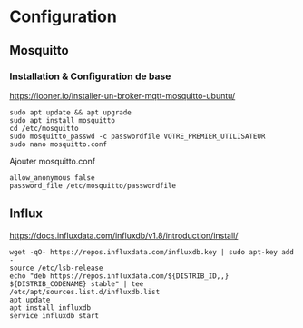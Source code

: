 # Configuration
## Mosquitto
### Installation & Configuration de base
https://iooner.io/installer-un-broker-mqtt-mosquitto-ubuntu/
```
sudo apt update && apt upgrade
sudo apt install mosquitto
cd /etc/mosquitto
sudo mosquitto_passwd -c passwordfile VOTRE_PREMIER_UTILISATEUR
sudo nano mosquitto.conf
```

Ajouter mosquitto.conf
```
allow_anonymous false
password_file /etc/mosquitto/passwordfile
```


## Influx
https://docs.influxdata.com/influxdb/v1.8/introduction/install/
```
wget -qO- https://repos.influxdata.com/influxdb.key | sudo apt-key add -
source /etc/lsb-release
echo "deb https://repos.influxdata.com/${DISTRIB_ID,,} ${DISTRIB_CODENAME} stable" | tee /etc/apt/sources.list.d/influxdb.list
apt update
apt install influxdb
service influxdb start
```